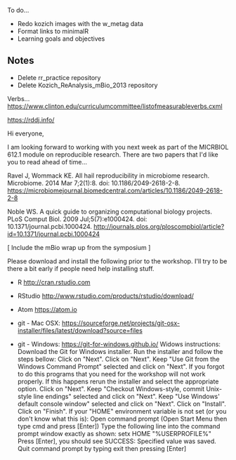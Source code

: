 To do...
* Redo kozich images with the w_metag data
* Format links to minimalR
* Learning goals and objectives

## Notes
* Delete rr_practice repository
* Delete Kozich_ReAnalysis_mBio_2013 repository

Verbs...
https://www.clinton.edu/curriculumcommittee/listofmeasurableverbs.cxml

https://rddj.info/



Hi everyone,

I am looking forward to working with you next week as part of the MICRBIOL 612.1 module on reproducible research. There are two papers that I'd like you to read ahead of time...

Ravel J, Wommack KE. All hail reproducibility in microbiome research. Microbiome. 2014 Mar 7;2(1):8. doi: 10.1186/2049-2618-2-8.
https://microbiomejournal.biomedcentral.com/articles/10.1186/2049-2618-2-8

Noble WS. A quick guide to organizing computational biology projects. PLoS Comput Biol. 2009 Jul;5(7):e1000424. doi: 10.1371/journal.pcbi.1000424.
http://journals.plos.org/ploscompbiol/article?id=10.1371/journal.pcbi.1000424

[ Include the mBio wrap up from the symposium ]

Please download and install the following prior to the workshop. I'll try to be there a bit early if people need help installing stuff.


* R       http://cran.rstudio.com
* RStudio http://www.rstudio.com/products/rstudio/download/
* Atom    https://atom.io

* git - Mac OSX: https://sourceforge.net/projects/git-osx-installer/files/latest/download?source=files

* git - Windows: https://git-for-windows.github.io/
Widows instructions:
	Download the Git for Windows installer.
	Run the installer and follow the steps bellow:
	Click on "Next".
	Click on "Next".
	Keep "Use Git from the Windows Command Prompt" selected and click on "Next". If you forgot to do this programs that you need for the workshop will not work properly. If this happens rerun the installer and select the appropriate option.
	Click on "Next".
	Keep "Checkout Windows-style, commit Unix-style line endings" selected and click on "Next".
	Keep "Use Windows' default console window" selected and click on "Next".
	Click on "Install".
	Click on "Finish".
	If your "HOME" environment variable is not set (or you don't know what this is):
	Open command prompt (Open Start Menu then type cmd and press [Enter])
	Type the following line into the command prompt window exactly as shown:
	setx HOME "%USERPROFILE%"
	Press [Enter], you should see SUCCESS: Specified value was saved.
	Quit command prompt by typing exit then pressing [Enter]
